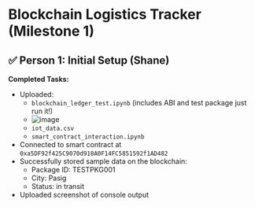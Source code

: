 # Blockchain Logistics Tracker (Milestone 1)

## ✅ Person 1: Initial Setup (Shane)

**Completed Tasks:**
- Uploaded:
  - `blockchain_ledger_test.ipynb` (includes ABI and test package just run it!)
  - ![image](https://github.com/user-attachments/assets/65bd1360-0d5a-4734-b4e2-fbe4e89c57b9)
  - `iot_data.csv`
  - `smart_contract_interaction.ipynb`
- Connected to smart contract at `0xa5DF92f425C9070d918A0F14FC5851592f1AD482`
- Successfully stored sample data on the blockchain:
  - Package ID: TESTPKG001
  - City: Pasig
  - Status: in transit
- Uploaded screenshot of console output





